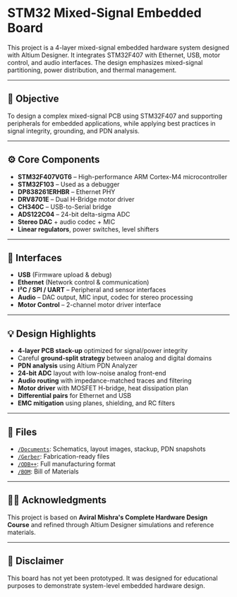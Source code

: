 # STM32 Mixed-Signal Embedded Board
This project is a 4-layer mixed-signal embedded hardware system designed with Altium Designer. It integrates STM32F407 with Ethernet, USB, motor control, and audio interfaces. The design emphasizes mixed-signal partitioning, power distribution, and thermal management.

---

## 🧠 Objective

To design a complex mixed-signal PCB using STM32F407 and supporting peripherals for embedded applications, while applying best practices in signal integrity, grounding, and PDN analysis.

---

## ⚙️ Core Components

- **STM32F407VGT6** – High-performance ARM Cortex-M4 microcontroller
- **STM32F103** – Used as a debugger
- **DP838261ERHBR** – Ethernet PHY
- **DRV8701E** – Dual H-Bridge motor driver
- **CH340C** – USB-to-Serial bridge
- **ADS122C04** – 24-bit delta-sigma ADC
- **Stereo DAC** + audio codec + MIC
- **Linear regulators**, power switches, level shifters

---

## 🔌 Interfaces

- **USB** (Firmware upload & debug)
- **Ethernet** (Network control & communication)
- **I²C / SPI / UART** – Peripheral and sensor interfaces
- **Audio** – DAC output, MIC input, codec for stereo processing
- **Motor Control** – 2-channel motor driver interface

---

## 💡 Design Highlights

- **4-layer PCB stack-up** optimized for signal/power integrity
- Careful **ground-split strategy** between analog and digital domains
- **PDN analysis** using Altium PDN Analyzer
- **24-bit ADC** layout with low-noise analog front-end
- **Audio routing** with impedance-matched traces and filtering
- **Motor driver** with MOSFET H-bridge, heat dissipation plan
- **Differential pairs** for Ethernet and USB
- **EMC mitigation** using planes, shielding, and RC filters

---

## 📎 Files

- [`/Documents`](./Documents): Schematics, layout images, stackup, PDN snapshots
- [`/Gerber`](./Gerber): Fabrication-ready files
- [`/ODB++`](./ODB++): Full manufacturing format
- [`/BOM`](./BOM): Bill of Materials

---

## 👨‍🏫 Acknowledgments

This project is based on **Aviral Mishra's Complete Hardware Design Course** and refined through Altium Designer simulations and reference materials.

---

## 🚫 Disclaimer

This board has not yet been prototyped. It was designed for educational purposes to demonstrate system-level embedded hardware design.
